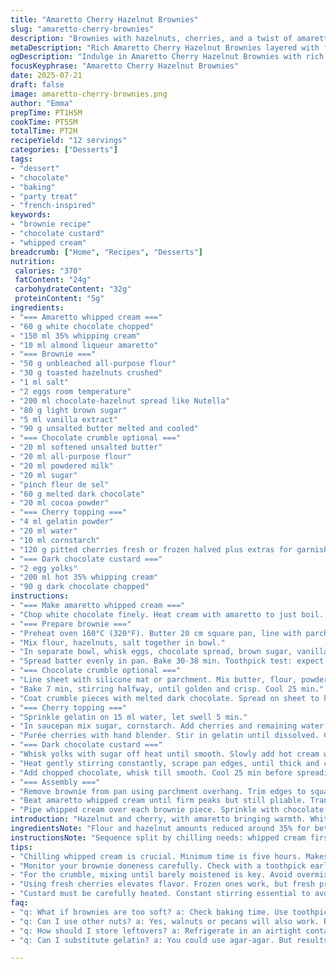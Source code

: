 ```yaml
---
title: "Amaretto Cherry Hazelnut Brownies"
slug: "amaretto-cherry-brownies"
description: "Brownies with hazelnuts, cherries, and a twist of amaretto. Whipped white chocolate cream, chocolate crumble optional. Layered with cherry jelly, creamy dark chocolate custard. Rich, nutty, and fruity."
metaDescription: "Rich Amaretto Cherry Hazelnut Brownies layered with fruit jelly, creamy custard, and topped with whipped white chocolate cream."
ogDescription: "Indulge in Amaretto Cherry Hazelnut Brownies with rich layers of chocolate custard and creamy white chocolate topping."
focusKeyphrase: "Amaretto Cherry Hazelnut Brownies"
date: 2025-07-21
draft: false
image: amaretto-cherry-brownies.png
author: "Emma"
prepTime: PT1H5M
cookTime: PT55M
totalTime: PT2H
recipeYield: "12 servings"
categories: ["Desserts"]
tags:
- "dessert"
- "chocolate"
- "baking"
- "party treat"
- "french-inspired"
keywords:
- "brownie recipe"
- "chocolate custard"
- "whipped cream"
breadcrumb: ["Home", "Recipes", "Desserts"]
nutrition: 
 calories: "370"
 fatContent: "24g"
 carbohydrateContent: "32g"
 proteinContent: "5g"
ingredients:
- "=== Amaretto whipped cream ==="
- "60 g white chocolate chopped"
- "150 ml 35% whipping cream"
- "10 ml almond liqueur amaretto"
- "=== Brownie ==="
- "50 g unbleached all-purpose flour"
- "30 g toasted hazelnuts crushed"
- "1 ml salt"
- "2 eggs room temperature"
- "200 ml chocolate-hazelnut spread like Nutella"
- "80 g light brown sugar"
- "5 ml vanilla extract"
- "90 g unsalted butter melted and cooled"
- "=== Chocolate crumble optional ==="
- "20 ml softened unsalted butter"
- "20 ml all-purpose flour"
- "20 ml powdered milk"
- "20 ml sugar"
- "pinch fleur de sel"
- "60 g melted dark chocolate"
- "20 ml cocoa powder"
- "=== Cherry topping ==="
- "4 ml gelatin powder"
- "20 ml water"
- "10 ml cornstarch"
- "120 g pitted cherries fresh or frozen halved plus extras for garnish"
- "=== Dark chocolate custard ==="
- "2 egg yolks"
- "200 ml hot 35% whipping cream"
- "90 g dark chocolate chopped"
instructions:
- "=== Make amaretto whipped cream ==="
- "Chop white chocolate finely. Heat cream with amaretto to just boil. Pour over chocolate, wait 1 minute, whisk until smooth. Cover, refrigerate at least 5 hours."
- "=== Prepare brownie ==="
- "Preheat oven 160°C (320°F). Butter 20 cm square pan, line with parchment paper leaving overhang."
- "Mix flour, hazelnuts, salt together in bowl."
- "In separate bowl, whisk eggs, chocolate spread, brown sugar, vanilla until uniform about 2 min. On low speed, add dry mix alternating with melted butter until combined."
- "Spread batter evenly in pan. Bake 30-38 min. Toothpick test: expect moist crumbs, not fully clean. Cool 25 min."
- "=== Chocolate crumble optional ==="
- "Line sheet with silicone mat or parchment. Mix butter, flour, powdered milk, sugar, salt until barely moistened. Break up into chunks on sheet."
- "Bake 7 min, stirring halfway, until golden and crisp. Cool 25 min."
- "Coat crumble pieces with melted dark chocolate. Spread on sheet to harden about 2.5 hours. Toss in cocoa powder after set."
- "=== Cherry topping ==="
- "Sprinkle gelatin on 15 ml water, let swell 5 min."
- "In saucepan mix sugar, cornstarch. Add cherries and remaining water. Cook stirring over medium heat until thickened. Remove from heat."
- "Purée cherries with hand blender. Stir in gelatin until dissolved. Cool before spreading over brownie. Chill 1 hour to set."
- "=== Dark chocolate custard ==="
- "Whisk yolks with sugar off heat until smooth. Slowly add hot cream whisking."
- "Heat gently stirring constantly, scrape pan edges, until thick and coats spoon back. Remove from heat."
- "Add chopped chocolate, whisk till smooth. Cool 25 min before spreading on cherry layer. Refrigerate 1.5 hours. Freeze stage optional."
- "=== Assembly ==="
- "Remove brownie from pan using parchment overhang. Trim edges to square. Cut brownie into 12 equal rectangles."
- "Beat amaretto whipped cream until firm peaks but still pliable. Transfer to pastry bag fitted with Saint-Honoré tip."
- "Pipe whipped cream over each brownie piece. Sprinkle with chocolate crumble if using. Garnish with halved cherries."
introduction: "Hazelnut and cherry, with amaretto bringing warmth. White chocolate cream whipped, thickens with chill. Brownie base sturdy, slightly fudgy, scattered with toasted nuts. Cherries cooked down thick, jelly-like, rest on rich brownie. Smooth dark chocolate custard cloaks fruit, cooling into silky coat. Crunch of cocoa-dusted chocolate crumble adds texture optionally. Layers of flavor — some fruity tart, some nutty sweet, all bold with amaretto whisper. Time and cooling key; patience richer than rush. Fudgy brownie beneath, creamy layers above, whipped top crowning. Slices hold shape, speak nutty, fruit, and spirit. Different notes in each bite; play on textures. Forgone some sugar, adjusted chocolate ratio; balance gained by tweaks. From baking heat to chilled set, dessert shifts states, ending rich yet airy, firm yet yielding. Brownies with edge chopped off, neat squares shine under cream and crumble. Cherries fresh or frozen, work either way"
ingredientsNote: "Flour and hazelnut amounts reduced around 35% for better control of batter consistency. Milk powder replaces fraction of flour for richness in crumble, less dense than all flour. Butter amount dropped slightly to keep brownie moist without greasiness. Brown sugar replaced partially with granulated purely to moderate sweetness and allow chocolate flavors to punch. Vanilla extract lowered; amaretto flavor retained but balanced. White chocolate lessened to fit cream volume; chocolate species choices lean darker in crumble and custard for contrast with white cream. Gelatin dosage tailored for solid cherry topping with some wiggle. Cherry count cut to fit total dessert size, halved for bake compatibility. Choices give refined sweetness and textural contrast, crunch, softness, creamy layers. Egg size standard assumed; whipping cream iced for sturdier peaks."
instructionsNote: "Sequence split by chilling needs: whipped cream first for six hours or overnight. Brownie baked midheat for 35 min approx, checking earlier to avoid overdone middle. Crumble baked while brownie cools, spread with chocolate, chilled overnight if possible. Gelatin soaked then mixed hot cherry, puréed, chilled to firm on brownie base. Custard made last, careful heat on whisk back to coat, cooled and spread over cherry. Full refrigeration after assembly essential to firm custard and cream before slicing. Piping chantilly optional with Saint-Honoré tip, soft peaks crucial, overwhip loses smoothness. Chocolate crumble step optional but adds pleasant textural counterpoint. Brownie edges trimmed after baking for uniform slices. Using parchment overhang aids in neat brownies removal. Hand blender purees cherries to consistent texture, no large chunks. Custard cooled 30 minutes before spreading to avoid melting prior layer. Freeze stage offered after custard, before chantilly, but not mandatory. Garnishing final touches, chocolate crumble dusted with cocoa gives bittersweet finish, cherries fresh on whipped cream tops highlight fruit note."
tips:
- "Chilling whipped cream is crucial. Minimum time is five hours. Makes a difference. Coat chocolate well; it helps the crumble firm up. Don’t rush this phase. Patience pays off in texture."
- "Monitor your brownie doneness carefully. Check with a toothpick early. Overbaking will ruin fudginess. Leave some moist crumbs on toothpick. Adjust oven temp if necessary, every oven differs. Room temp eggs help bonding."
- "For the crumble, mixing until barely moistened is key. Avoid overmixing. It adds a crunch that contrasts with soft layers. Don’t skip the cocoa dusting; brings depth. Cool completely before coating."
- "Using fresh cherries elevates flavor. Frozen ones work, but fresh provide texture. Adjust cooking times slightly for frozen cherries. Cherry jelly should be spreadable, semi-firm but not runny. Let cool before applying."
- "Custard must be carefully heated. Constant stirring essential to avoid scrambling eggs. Watch for thickening, it should coat back of spoon. Properly cooled before spreading on layers matters. Chill thoroughly."
faq:
- "q: What if brownies are too soft? a: Check baking time. Use toothpick test. Adjust oven temp to get that rich texture. They should be fudgy not gooey. Overbaking makes them dry sometimes."
- "q: Can I use other nuts? a: Yes, walnuts or pecans will also work. But they change the flavor profile a bit. Hazelnuts give a unique nuttiness. Always toast nuts for better taste, don't skip this."
- "q: How should I store leftovers? a: Refrigerate in an airtight container. Cover well to maintain moisture. They can last up to a week. For longer storage, consider freezing. Thaw in fridge for softness."
- "q: Can I substitute gelatin? a: You could use agar-agar. But results differ slightly in texture. Gelatin gives a more traditional jelly feel. Adjust blooming times based on your substitute."

---
```

